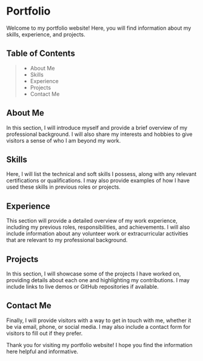 # Portfolio
Welcome to my portfolio website! Here, you will find information about my skills, experience, and projects.

## Table of Contents
>- About Me
>- Skills
>- Experience
>- Projects
>- Contact Me

## About Me
In this section, I will introduce myself and provide a brief overview of my professional background. I will also share my interests and hobbies to give visitors a sense of who I am beyond my work.

## Skills
Here, I will list the technical and soft skills I possess, along with any relevant certifications or qualifications. I may also provide examples of how I have used these skills in previous roles or projects.

## Experience
This section will provide a detailed overview of my work experience, including my previous roles, responsibilities, and achievements. I will also include information about any volunteer work or extracurricular activities that are relevant to my professional background.

## Projects
In this section, I will showcase some of the projects I have worked on, providing details about each one and highlighting my contributions. I may include links to live demos or GitHub repositories if available.

## Contact Me
Finally, I will provide visitors with a way to get in touch with me, whether it be via email, phone, or social media. I may also include a contact form for visitors to fill out if they prefer.

Thank you for visiting my portfolio website! I hope you find the information here helpful and informative.
